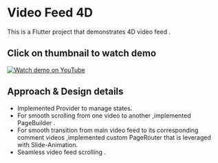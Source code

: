 # Video Feed 4D
This is a Flutter project that demonstrates 4D video feed .

## Click on thumbnail to watch demo
[![Watch demo on YouTube](https://img.youtube.com/vi/DIDjdJCsjHk/0.jpg)](https://youtube.com/shorts/DIDjdJCsjHk)

## Approach & Design details
- Implemented Provider to manage states.
- For smooth scrolling from one video to another ,implemented PageBuilder .
- For smooth transition from main video feed to its corresponding comment videos ,implemented custom PageRouter that is leveraged with Slide-Animation.
- Seamless video feed scrolling .

